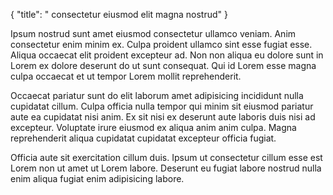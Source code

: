 {
  "title": " consectetur eiusmod elit magna nostrud"
}

Ipsum nostrud sunt amet eiusmod consectetur ullamco veniam. Anim consectetur enim minim ex. Culpa proident ullamco sint esse fugiat esse. Aliqua occaecat elit proident excepteur ad. Non non aliqua eu dolore sunt in Lorem ex dolore deserunt do ut sunt consequat. Qui id Lorem esse magna culpa occaecat et ut tempor Lorem mollit reprehenderit.

Occaecat pariatur sunt do elit laborum amet adipisicing incididunt nulla cupidatat cillum. Culpa officia nulla tempor qui minim sit eiusmod pariatur aute ea cupidatat nisi anim. Ex sit nisi ex deserunt aute laboris duis nisi ad excepteur. Voluptate irure eiusmod ex aliqua anim anim culpa. Magna reprehenderit aliqua cupidatat cupidatat excepteur officia fugiat.

Officia aute sit exercitation cillum duis. Ipsum ut consectetur cillum esse est Lorem non ut amet ut Lorem labore. Deserunt eu fugiat labore nostrud nulla enim aliqua fugiat enim adipisicing labore.